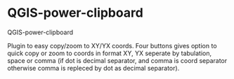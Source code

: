 # QGIS-power-clipboard
QGIS-power-clipboard

Plugin to easy copy/zoom to XY/YX coords.
Four buttons gives option to quick copy or zoom to coords in format XY, YX seperate by tabulation, space or comma (if dot is decimal separator, and comma is coord separator otherwise comma is repleced by dot as decimal separator).
